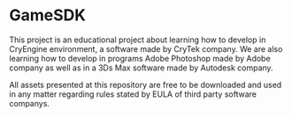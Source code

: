 GameSDK
=======
This project is an educational project about learning how to develop in CryEngine environment, a software made by CryTek 
company. We are also learning how to develop in programs Adobe Photoshop made by Adobe company as well as in a 3Ds Max
software made by Autodesk company.

All assets presented at this repository are free to be downloaded and used in any matter regarding rules stated
by EULA of third party software companys.

